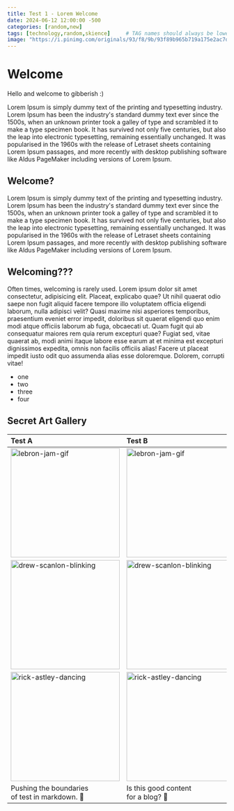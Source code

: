 ```yaml
---
title: Test 1 - Lorem Welcome
date: 2024-06-12 12:00:00 -500
categories: [random,new]
tags: [technology,random,skience]     # TAG names should always be lowercase
image: "https://i.pinimg.com/originals/93/f8/9b/93f89b965b719a175e2ac7de6c3e8b54.gif"
---
```


# Welcome

Hello and welcome to gibberish :)

Lorem Ipsum is simply dummy text of the printing and typesetting industry. Lorem Ipsum has been the industry's standard dummy text ever since the 1500s, when an unknown printer took a galley of type and scrambled it to make a type specimen book. It has survived not only five centuries, but also the leap into electronic typesetting, remaining essentially unchanged. It was popularised in the 1960s with the release of Letraset sheets containing Lorem Ipsum passages, and more recently with desktop publishing software like Aldus PageMaker including versions of Lorem Ipsum.

## Welcome?
Lorem Ipsum is simply dummy text of the printing and typesetting industry. Lorem Ipsum has been the industry's standard dummy text ever since the 1500s, when an unknown printer took a galley of type and scrambled it to make a type specimen book. It has survived not only five centuries, but also the leap into electronic typesetting, remaining essentially unchanged. It was popularised in the 1960s with the release of Letraset sheets containing Lorem Ipsum passages, and more recently with desktop publishing software like Aldus PageMaker including versions of Lorem Ipsum.

## Welcoming???
Often times, welcoming is rarely used. Lorem ipsum dolor sit amet consectetur, adipisicing elit. Placeat, explicabo quae? Ut nihil quaerat odio saepe non fugit aliquid facere tempore illo voluptatem officia eligendi laborum, nulla adipisci velit? Quasi maxime nisi asperiores temporibus, praesentium eveniet error impedit, doloribus sit quaerat eligendi quo enim modi atque officiis laborum ab fuga, obcaecati ut. Quam fugit qui ab consequatur maiores rem quia rerum excepturi quae? Fugiat sed, vitae quaerat ab, modi animi itaque labore esse earum at et minima est excepturi dignissimos expedita, omnis non facilis officiis alias! Facere ut placeat impedit iusto odit quo assumenda alias esse doloremque. Dolorem, corrupti vitae!
* one
* two
* three
* four


## Secret Art Gallery

| Test A      | Test B      | Test C     |
|:------------|:------------|:-----------|
|<img src="https://c.tenor.com/sgbDzFuBsG0AAAAd/tenor.gif" alt='lebron-jam-gif' width="250" height="250"/>  |<img src="https://c.tenor.com/sgbDzFuBsG0AAAAd/tenor.gif" alt='lebron-jam-gif' width="250" height="250"/>  |<img src="https://c.tenor.com/sgbDzFuBsG0AAAAd/tenor.gif" alt='lebron-jam-gif' width="250" height="250"/>  |
|<img src="https://c.tenor.com/-d4FrVwQg6EAAAAC/tenor.gif" alt='drew-scanlon-blinking' width="250" height="250"/>  |<img src="https://c.tenor.com/-d4FrVwQg6EAAAAC/tenor.gif" alt='drew-scanlon-blinking' width="250" height="250"/>  |<img src="https://c.tenor.com/-d4FrVwQg6EAAAAC/tenor.gif" alt='drew-scanlon-blinking' width="250" height="250"/>  |
|<img src="https://c.tenor.com/x8v1oNUOmg4AAAAd/tenor.gif" alt='rick-astley-dancing' width="250" height="250"/>  |<img src="https://c.tenor.com/x8v1oNUOmg4AAAAd/tenor.gif" alt='rick-astley-dancing' width="250" height="250"/>  |<img src="https://c.tenor.com/x8v1oNUOmg4AAAAd/tenor.gif" alt='rick-astley-dancing' width="250" height="250"/>  |
Pushing the boundaries </br> of test in markdown. 🫸 |Is this good content </br> for a blog? 🤔 |Feeling happy </br> just because 🤗 |


